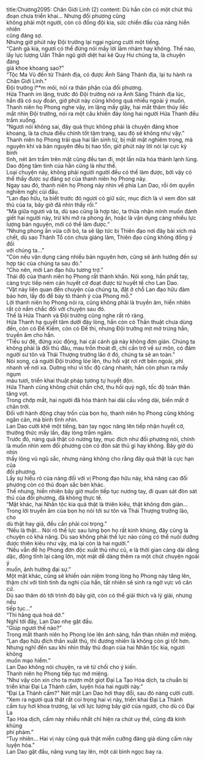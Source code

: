 title:Chương2095: Chân Giới Linh (2)
content:
Dù hắn còn có một chút thủ đoạn chưa triển khai... Nhưng đối phương cũng<br>không phải một người, còn có đồng đội kia, sức chiến đấu của nàng hiển nhiên<br>cũng đáng sợ.<br>Nhưng giờ phút này Đội trưởng lại ngại ngùng cười một tiếng.<br>“Cánh gà kia, ngươi có thể đừng nói mấy lời lảm nhảm hay không. Thế nào,<br>lấy lực lượng Uẩn Thần ngũ giới diệt hai kẻ Quy Hư chúng ta, là chuyện đáng<br>giá khoe khoang sao?”<br>“Tộc Ma Vũ đến từ Thánh địa, có được Ánh Sáng Thánh địa, lại tu hành ra<br>Chân Giới Linh.”<br>Đội trưởng l**m môi, nói ra thân phận của đối phương.<br>Hứa Thanh im lặng, trước đó Đội trưởng nói ra Ánh Sáng Thánh địa lúc,<br>hắn đã có suy đoán, giờ phút này cũng không quá nhiều ngoài ý muốn.<br>Thanh niên họ Phong nghe vậy, im lặng mấy giây, hai mắt thâm thúy liếc<br>mắt nhìn Đội trưởng, nói ra một câu khiến đáy lòng hai người Hứa Thanh đều<br>trầm xuống.<br>“Ngươi nói không sai, đây quả thực không phải là chuyện đáng khoe<br>khoang, là ta chưa điều chỉnh tốt tâm trạng, sau đó sẽ không như vậy.”<br>Thanh niên họ Phong trải qua hai lần sinh tử, bị mất mặt nghiêm trọng, mà<br>nguyên khí và bản nguyên đều bị hao tổn, giờ phút này lời nói lại cực kỳ bình<br>tĩnh, nét âm trầm trên mặt cũng đều tan đi, một lần nữa hóa thành lạnh lùng.<br>Dao động tâm tình của hắn cũng là như thế.<br>Loại chuyện này, không phải người người đều có thể làm được, bởi vậy có<br>thể thấy được sự đáng sợ của thanh niên họ Phong này.<br>Ngay sau đó, thanh niên họ Phong này nhìn về phía Lan Dao, rồi ôm quyền<br>nghiêm nghị cúi đầu.<br>“Lan đạo hữu, ta biết trước đó ngươi có giữ sức, mục đích là vì xem đòn sát<br>thủ của ta, bây giờ đã nhìn thấy rồi.”<br>“Mà giữa ngươi và ta, dù sao cũng là hợp tác, ta thừa nhận mình muốn đánh<br>giết hai người này, trừ khi mở ra phong ấn, hoặc là vận dụng càng nhiều lực<br>lượng bản nguyên, mới có thể làm được.”<br>“Nhưng phong ấn vừa cởi bỏ, ta sẽ lập tức bị Thiên đạo nơi đây bài xích mà<br>chết, dù sao Thánh Tổ còn chưa giáng lâm, Thiên đạo cũng không đồng ý đối<br>với chúng ta...”<br>“Còn nếu vận dụng càng nhiều bản nguyên hơn, cũng sẽ ảnh hưởng đến sự<br>hợp tác của chúng ta sau đó.”<br>“Cho nên, mời Lan đạo hữu tương trợ.”<br>Thái độ của thanh niên họ Phong rất thành khẩn. Nói xong, hắn phất tay,<br>càng trực tiếp ném cán huyết cờ đoạt được từ huyết tế cho Lan Dao.<br>“Vật này liên quan đến chuyện của chúng ta, đặt ở chỗ Lan đạo hữu đảm<br>bảo hơn, lấy đó để bày tỏ thành ý của Phong mỗ.”<br>Lời thanh niên họ Phong nói ra, cũng không phải là truyền âm, hiển nhiên<br>rất có nắm chắc đối với chuyện sau đó.<br>Thế là Hứa Thanh và Đội trưởng cũng nghe rất rõ ràng.<br>Hứa Thanh hạ quyết tâm dưới đáy lòng, hắn còn có Thần thuật chưa dùng<br>đến, còn có Đế Kiếm, còn có Đế thi, nhưng Đội trưởng mịt mờ trừng hắn,<br>truyền âm cho hắn.<br>“Tiểu sư đệ, đừng xúc động, hai cái cánh gà này không đơn giản. Chúng ta<br>không phải là đối thủ đâu, mau trốn thoát đi, chỉ cần trở về sư môn, có đám<br>người sư tôn và Thái Thượng trưởng lão ở đó, chúng ta sẽ an toàn.”<br>Nói xong, cả người Đội trưởng lóe lên, thu hồi vật rơi rớt bên ngoài, phi<br>nhanh về nơi xa. Dường như vì tốc độ càng nhanh, hắn còn phun ra mấy ngụm<br>máu tươi, triển khai thuật pháp tương tự huyết độn.<br>Hứa Thanh cũng không chút chần chờ, thu hồi quỷ ngô, tốc độ toàn thân<br>tăng vọt.<br>Trong chớp mắt, hai người đã hóa thành hai dải cầu vồng dài, biến mất ở<br>chân trời.<br>Đối với hành động chạy trốn của bọn họ, thanh niên họ Phong cũng không<br>ngăn cản, mà bình tĩnh nhìn.<br>Lan Dao cười khẽ một tiếng, bàn tay ngọc nâng lên tiếp nhận huyết cờ,<br>thưởng thức mấy lần, đáy lòng trầm ngâm.<br>Trước đó, nàng quả thật có nương tay, mục đích như đối phương nói, chính<br>là muốn nhìn xem đối phương còn có đòn sát thủ gì hay không. Bây giờ dù nhìn<br>thấy lông vũ ngũ sắc, nhưng nàng không cho rằng đây quả thật là cực hạn của<br>đối phương.<br>Lấy sự hiểu rõ của nàng đối với vị Phong đạo hữu này, khả năng cao đối<br>phương còn có thủ đoạn sắc bén khác.<br>Thế nhưng, hiển nhiên bây giờ muốn tiếp tục nương tay, đi quan sát đòn sát<br>thủ của đối phương, đã không thực tế.<br>“Mặt khác, hai Nhân tộc kia quả thật là thiên kiêu, thật không đơn giản...<br>Trong lời truyền âm của bọn họ nói tới sư tôn và Thái Thượng trưởng lão, cho<br>dù thật hay giả, đều cần phải coi trọng.”<br>“Nếu là thật... Nói rõ thế lực sau lưng bọn họ rất kinh khủng, đây cũng là<br>chuyện có khả năng. Dù sao không phải thế lực nào cũng có thể nuôi dưỡng<br>được thiên kiêu như vậy, mà lại còn là hai người.”<br>“Nếu vẫn để họ Phong đơn độc xuất thủ như cũ, e là thời gian càng dài dằng<br>dặc, động tĩnh lại càng lớn, một mặt dễ dàng thêm ra một chút chuyện ngoài ý<br>muốn, ảnh hưởng đại sự.”<br>Một mặt khác, cũng sẽ khiến oán niệm trong lòng họ Phong này tăng lên,<br>thậm chí với tính tình đa nghi của hắn, tất nhiên sẽ sinh ra ngờ vực vô căn cứ.<br>Dù sao thăm dò tới trình độ bây giờ, còn có thể giải thích và lý giải, nhưng nếu<br>tiếp tục...”<br>“Thì hăng quá hoá dở.”<br>Nghĩ tới đây, Lan Dao nhẹ gật đầu.<br>“Giúp ngươi thế nào?”<br>Trong mắt thanh niên họ Phong lóe lên ánh sáng, hắn thản nhiên mở miệng.<br>“Lan đạo hữu đích thân xuất thủ, thì đương nhiên là không còn gì tốt hơn.<br>Nhưng nghĩ đến sau khi nhìn thấy thủ đoạn của hai Nhân tộc kia, ngươi không<br>muốn mạo hiểm.”<br>Lan Dao không nói chuyện, ra vẻ từ chối cho ý kiến.<br>Thanh niên họ Phong tiếp tục mở miệng.<br>“Như vậy còn xin cho ta mượn một giọt Đại La Tạo Hóa dịch, ta chuẩn bị<br>triển khai Đại La Thánh cấm, luyện hóa hai người này.”<br>“Đại La Thánh cấm?” Nét mặt Lan Dao hơi thay đổi, sau đó nàng cười cười.<br>“Xem ra ngươi quả thật rất coi trọng hai vị này, triển khai Đại La Thánh<br>cấm tuy hơi khoa trương, lại với lực lượng bây giờ của ngươi, cho dù có Đại La<br>Tạo Hóa dịch, cấm này nhiều nhất chỉ hiện ra chút uy thế, cũng đã kinh khủng<br>phi phàm.”<br>“Tuy nhiên... Hai vị này cũng quả thật miễn cưỡng đáng giá dùng cấm này<br>luyện hóa.”<br>Lan Dao gật đầu, nâng vung tay lên, một cái bình ngọc bay ra.